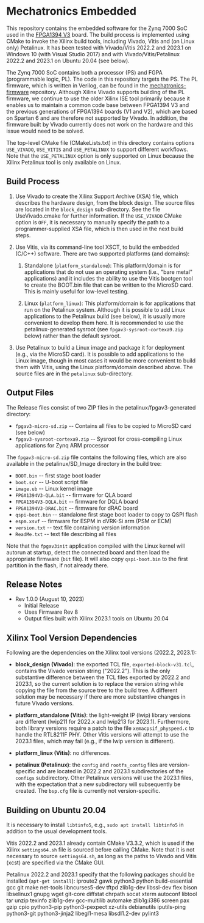 # Mechatronics Embedded

This repository contains the embedded software for the Zynq 7000 SoC used in the
[FPGA1394 V3](https://github.com/jhu-cisst/FPGA1394) board.
The build process is implemented using CMake to invoke the Xilinx build tools, including
Vivado, Vitis and (on Linux only) Petalinux.
It has been tested with Vivado/Vitis 2022.2 and 2023.1 on Windows 10 (with Visual Studio 2017) and
with Vivado/Vitis/Petalinux 2022.2 and 2023.1 on Ubuntu 20.04 (see below).

The Zynq 7000 SoC contains both a processor (PS) and FGPA (programmable logic, PL).
The code in this repository targets the PS. The PL firmware, which is written in Verilog,
can be found in the [mechatronics-firmware](https://github.com/jhu-cisst/mechatronics-firmware) repository.
Although Xilinx Vivado supports building of the PL firmware, we continue to use the older
Xilinx ISE tool primarily because it enables us to maintain a common code base between FPGA1394 V3
and the previous generations of FPGA1394 boards (V1 and V2), which are based on Spartan 6 and
are therefore not supported by Vivado. In addition, the firmware built by Vivado
currently does not work on the hardware and this issue would need to be solved.

The top-level CMake file (CMakeLists.txt) in this directory contains options `USE_VIVADO`,
`USE_VITIS` and `USE_PETALINUX` to support different workflows. Note that the `USE_PETALINUX`
option is only supported on Linux because the Xilinx Petalinux tool is only available on Linux.

## Build Process

1. Use Vivado to create the Xilinx Support Archive (XSA) file, which describes the hardware design,
from the block design. The source files are located in the `block_design` sub-directory.
See the file UseVivado.cmake for further information. If the `USE_VIVADO` CMake option is `OFF`,
it is necessary to manually specify the path to a programmer-supplied XSA file, which is then
used in the next build steps.

2. Use Vitis, via its command-line tool XSCT, to build the embedded (C/C++) software.
There are two supported platforms (and domains):

   1. Standalone (`platform_standalone`): This platform/domain is for applications that do not use an operating system (i.e., "bare metal" applications) and it includes the ability to  use the Vitis bootgen tool to create the BOOT.bin file that can be written to the MicroSD card. This is mainly useful for low-level testing.

   2. Linux (`platform_linux`): This platform/domain is for applications that run on the Petalinux system. Although it is possible to add Linux applications to the Petalinux build (see below), it is usually more convenient to develop them here. It is recommended to use the petalinux-generated sysroot (see `fpgav3-sysroot-cortexa9.zip` below) rather than the default sysroot.

3. Use Petalinux to build a Linux image and package it for deployment (e.g., via the MicroSD card). It is possible to add applications to the Linux image, though in most cases it would be more convenient to build them with Vitis, using the Linux platform/domain described  above. The source files are in the `petalinux` sub-directory.

## Output Files

The Release files consist of two ZIP files in the petalinux/fpgav3-generated directory:

  * `fpgav3-micro-sd.zip` -- Contains all files to be copied to MicroSD card (see below)
  * `fpgav3-sysroot-cortexa9.zip` -- Sysroot for cross-compiling Linux applications for Zynq ARM processor

The `fpgav3-micro-sd.zip` file contains the following files, which are also available in the petalinux/SD_Image directory in the build tree:

  * `BOOT.bin` -- first stage boot loader
  * `boot.scr` -- U-boot script file
  * `image.ub` -- Linux kernel image
  * `FPGA1394V3-QLA.bit` -- firmware for QLA board
  * `FPGA1394V3-DQLA.bit` -- firmware for DQLA board
  * `FPGA1394V3-DRAC.bit` -- firmware for dRAC board
  * `qspi-boot.bin` -- standalone first stage boot loader to copy to QSPI flash
  * `espm.xsvf` -- firmware for ESPM in dVRK-Si arm (PSM or ECM)
  * `version.txt` -- text file containing version information
  * `ReadMe.txt` -- text file describing all files

Note that the `fpgav3init` application compiled with the Linux kernel will autorun at startup, detect the connected board and then load the appropriate firmware (`bit` file). It will also copy `qspi-boot.bin` to the first partition in the flash, if not already there.

## Release Notes

  * Rev 1.0.0 (August 10, 2023)
    * Initial Release
    * Uses Firmware Rev 8
    * Output files built with Xilinx 2023.1 tools on Ubuntu 20.04

## Xilinx Tool Version Dependencies

Following are the dependencies on the Xilinx tool versions (2022.2, 2023.1):

* **block_design (Vivado)**: the exported TCL file, `exported-block-v31.tcl`, contains the Vivado version string ("2022.2"). This is the only substantive
difference between the TCL files exported by 2022.2 and 2023.1, so the current solution is to replace the version string while copying the file from
the source tree to the build tree. A different solution may be necessary if there are more substantive changes in future Vivado versions.

* **platform_standalone (Vitis)**: the light-weight IP (lwip) library versions are different (lwip211 for 2022.x and lwip213 for 2023.1). Furthermore,
both library versions require a patch to the file `xemacpsif_physpeed.c` to handle the RTL8211F PHY. Other Vitis versions will attempt to use the
2023.1 files, which may fail (e.g., if the lwip version is different).

* **platform_linux (Vitis)**: no differences.

* **petalinux (Petalinux)**: the `config` and `rootfs_config` files are version-specific and are located in 2022.2 and 2023.1 subdirectories of
the `configs` subdirectory. Other Petalinux versions will use the 2023.1 files, with the expectation that a new subdirectory will subsequently be
created. The `bsp.cfg` file is currently not version-specific.

## Building on Ubuntu 20.04

It is necessary to install `libtinfo5`, e.g., `sudo apt install libtinfo5` in addition
to the usual development tools.

Vitis 2022.2 and 2023.1 already contain CMake V3.3.2, which is used if the Xilinx
`settings64.sh` file is sourced before calling CMake. Note that it is not necessary to
source `settings64.sh`, as long as the paths to Vivado and Vitis (xcst) are specified via
the CMake GUI.

Petalinux 2022.2 and 2023.1 specify that the following packages should be installed (`apt-get install`):
iproute2 gawk python3 python build-essential gcc git make net-tools libncurses5-dev tftpd zlib1g-dev libssl-dev flex bison libselinux1 gnupg wget git-core diffstat chrpath socat xterm autoconf libtool tar unzip texinfo zlib1g-dev gcc-multilib automake zlib1g:i386 screen pax gzip cpio python3-pip python3-pexpect xz-utils debianutils iputils-ping python3-git python3-jinja2 libegl1-mesa libsdl1.2-dev pylint3
